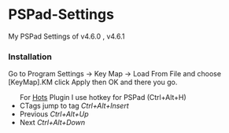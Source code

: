 # PSPad-Settings
My PSPad Settings of v4.6.0 , v4.6.1

### Installation
<p>Go to Program Settings -> Key Map -> Load From File and choose [KeyMap].KM click Apply then OK and there you go.</p>
<ul>For <a href="http://hots.sourceforge.net/help_install.html" target="_blank">Hots</a> Plugin I use hotkey for PSPad (Ctrl+Alt+H)
  <li>CTags jump to tag <em>Ctrl+Alt+Insert</em></li>
  <li>Previous <em>Ctrl+Alt+Up</em></li>
  <li>Next <em>Ctrl+Alt+Down</em></li>
</ul>




